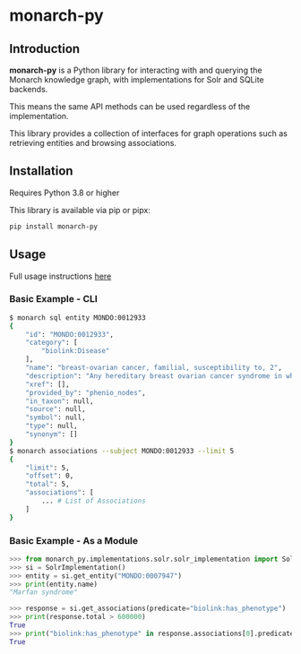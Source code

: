 # monarch-py

## Introduction

**monarch-py** is a Python library for interacting with and querying the  
Monarch knowledge graph, with implementations for Solr and SQLite backends.

This means the same API methods can be used regardless of the implementation.

This library provides a collection of interfaces for graph operations such as retrieving entities and browsing associations.

## Installation

Requires Python 3.8 or higher

This library is available via pip or pipx:

```bash
pip install monarch-py
```

## Usage

Full usage instructions [here](./Usage/index.md)

### Basic Example - CLI

```bash
$ monarch sql entity MONDO:0012933
{
    "id": "MONDO:0012933",
    "category": [
        "biolink:Disease"
    ],
    "name": "breast-ovarian cancer, familial, susceptibility to, 2",
    "description": "Any hereditary breast ovarian cancer syndrome in which the cause of the disease is a mutation in the BRCA2 gene.",
    "xref": [],
    "provided_by": "phenio_nodes",
    "in_taxon": null,
    "source": null,
    "symbol": null,
    "type": null,
    "synonym": []
}
$ monarch associations --subject MONDO:0012933 --limit 5
{
    "limit": 5,
    "offset": 0,
    "total": 5,
    "associations": [
        ... # List of Associations
    ]
}
```

### Basic Example - As a Module

```python
>>> from monarch_py.implementations.solr.solr_implementation import SolrImplementation
>>> si = SolrImplementation()
>>> entity = si.get_entity("MONDO:0007947")
>>> print(entity.name)
"Marfan syndrome"

>>> response = si.get_associations(predicate="biolink:has_phenotype")
>>> print(response.total > 600000)
True
>>> print("biolink:has_phenotype" in response.associations[0].predicate)
True
```
